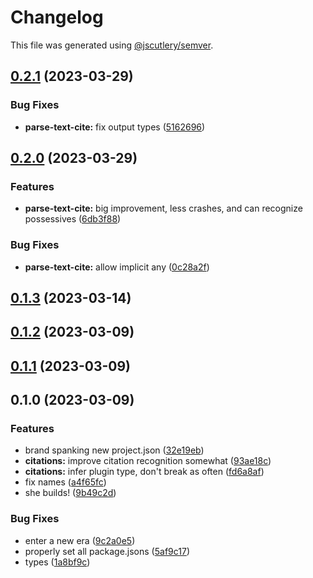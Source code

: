 # Changelog

This file was generated using [@jscutlery/semver](https://github.com/jscutlery/semver).

## [0.2.1](https://github.com/TrialAndErrorOrg/parsers/compare/parse-text-cite-0.2.0...parse-text-cite-0.2.1) (2023-03-29)


### Bug Fixes

* **parse-text-cite:** fix output types ([5162696](https://github.com/TrialAndErrorOrg/parsers/commit/516269614c5a0be853f262af371409f3b6ab1bd8))

## [0.2.0](https://github.com/TrialAndErrorOrg/parsers/compare/parse-text-cite-0.1.3...parse-text-cite-0.2.0) (2023-03-29)


### Features

* **parse-text-cite:** big improvement, less crashes, and can recognize possessives ([6db3f88](https://github.com/TrialAndErrorOrg/parsers/commit/6db3f882b72455d90f9f805d30057cfdbeab2422))


### Bug Fixes

* **parse-text-cite:** allow implicit any ([0c28a2f](https://github.com/TrialAndErrorOrg/parsers/commit/0c28a2ffcdeba6c4776525a29cbb4c7ccfd6582d))

## [0.1.3](https://github.com/TrialAndErrorOrg/parsers/compare/parse-text-cite-0.1.2...parse-text-cite-0.1.3) (2023-03-14)

## [0.1.2](https://github.com/TrialAndErrorOrg/parsers/compare/parse-text-cite-0.1.1...parse-text-cite-0.1.2) (2023-03-09)

## [0.1.1](https://github.com/TrialAndErrorOrg/parsers/compare/parse-text-cite-0.1.0...parse-text-cite-0.1.1) (2023-03-09)

## 0.1.0 (2023-03-09)


### Features

* brand spanking new project.json ([32e19eb](https://github.com/TrialAndErrorOrg/parsers/commit/32e19ebf3f71c80336f637297d8f4db274d098bf))
* **citations:** improve citation recognition somewhat ([93ae18c](https://github.com/TrialAndErrorOrg/parsers/commit/93ae18c42a4bd3e2072c4fb0ffcb350d4fb9c4d2))
* **citations:** infer plugin type, don't break as often ([fd6a8af](https://github.com/TrialAndErrorOrg/parsers/commit/fd6a8af17f5900025cb2c23f3626113e617ba6bb))
* fix names ([a4f65fc](https://github.com/TrialAndErrorOrg/parsers/commit/a4f65fcb2fde9dd23750bc9ccddfb0e1ab11548f))
* she builds! ([9b49c2d](https://github.com/TrialAndErrorOrg/parsers/commit/9b49c2d7ff401fe32d6d7a99919dd50cfdb4f0a1))


### Bug Fixes

* enter a new era ([9c2a0e5](https://github.com/TrialAndErrorOrg/parsers/commit/9c2a0e505472c43d384f3cc78543ad90877b7c3d))
* properly set all package.jsons ([5af9c17](https://github.com/TrialAndErrorOrg/parsers/commit/5af9c177be9910511844c481ca59cfcc7bd9b0f6))
* types ([1a8bf9c](https://github.com/TrialAndErrorOrg/parsers/commit/1a8bf9c26bcc283c3a9d443e94e238881b9e2336))
